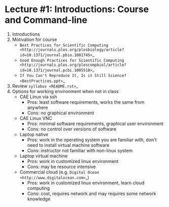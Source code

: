 # Lecture #1: Introductions: Course and Command-line

1. Introductions
2. Motivation for course
     * `Best Practices for Scientific Computing <http://journals.plos.org/plosbiology/article?id=10.1371/journal.pbio.1001745>`_
     * `Good Enough Practices for Scientific Computing <http://journals.plos.org/ploscompbiol/article?id=10.1371/journal.pcbi.1005510>`_
     * `If You Can't Reproduce It, Is it Still Science? <BestPractices.ppt>`_
3. Review `syllabus <README.rst>`_
4. Options for working environment when not in class
    * CAE Linux via ssh
       * Pros: least software requirements, works the same from anywhere
       * Cons: no graphical environment 
    * CAE Linux VNC
       * Pros: minimal software requirements, graphical user environment
       * Cons: no control over versions of software
    * Laptop native
       * Pros: work in the operating system you are familiar with, don't need to install virtual machine software
       * Cons: instructor not familiar with non-linux system
    * Laptop virtual machine
       * Pros: work in customized linux environment
       * Cons: may be resource intensive
    * Commercial cloud (e.g. `Digital Ocean <http://www.digitalocean.com>`_)
       * Pros: work in customized linux environment, learn cloud computing
       * Cons: cost, requires network and may requires some network knowledge

